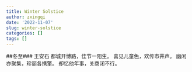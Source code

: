 ```yaml
---
title: Winter Solstice
author: zxingqi
date: '2022-11-07'
slug: winter-solstice
categories: []
tags: []
---
```

##冬至###
      王安石
都城开博路，佳节一阳生。
喜见儿童色，欢传市井声。
幽闲亦聚集，珍丽各携擎。
却忆他年事，关商闭不行。